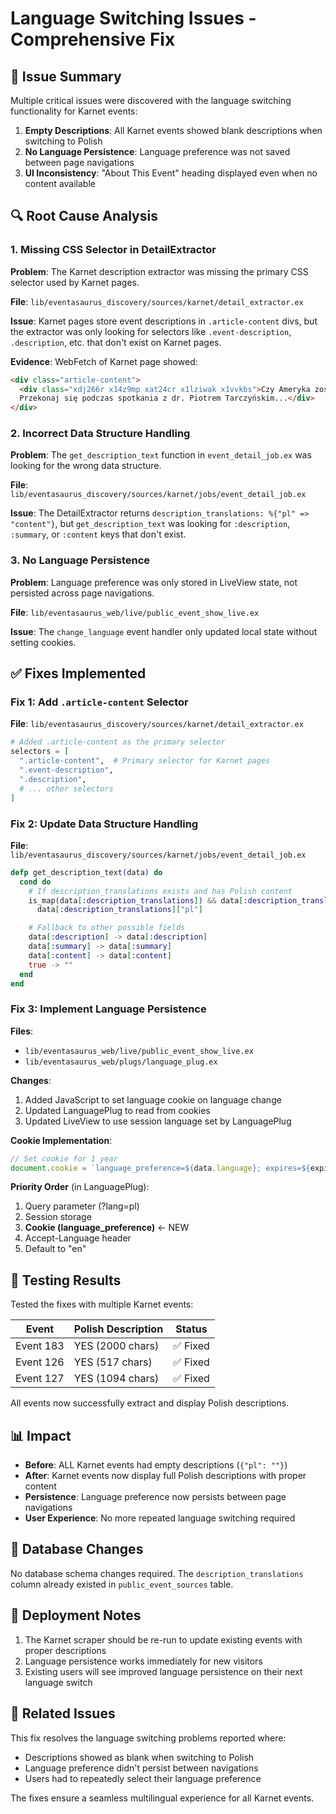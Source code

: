 # Language Switching Issues - Comprehensive Fix

## 🐛 Issue Summary

Multiple critical issues were discovered with the language switching functionality for Karnet events:

1. **Empty Descriptions**: All Karnet events showed blank descriptions when switching to Polish
2. **No Language Persistence**: Language preference was not saved between page navigations
3. **UI Inconsistency**: "About This Event" heading displayed even when no content available

## 🔍 Root Cause Analysis

### 1. Missing CSS Selector in DetailExtractor

**Problem**: The Karnet description extractor was missing the primary CSS selector used by Karnet pages.

**File**: `lib/eventasaurus_discovery/sources/karnet/detail_extractor.ex`

**Issue**: Karnet pages store event descriptions in `.article-content` divs, but the extractor was only looking for selectors like `.event-description`, `.description`, etc. that don't exist on Karnet pages.

**Evidence**: WebFetch of Karnet page showed:
```html
<div class="article-content">
  <div class="xdj266r x14z9mp xat24cr x1lziwak x1vvkbs">Czy Ameryka została zbudowana na teoriach spiskowych?<br />
  Przekonaj się podczas spotkania z dr. Piotrem Tarczyńskim...</div>
</div>
```

### 2. Incorrect Data Structure Handling

**Problem**: The `get_description_text` function in `event_detail_job.ex` was looking for the wrong data structure.

**File**: `lib/eventasaurus_discovery/sources/karnet/jobs/event_detail_job.ex`

**Issue**: The DetailExtractor returns `description_translations: %{"pl" => "content"}`, but `get_description_text` was looking for `:description`, `:summary`, or `:content` keys that don't exist.

### 3. No Language Persistence

**Problem**: Language preference was only stored in LiveView state, not persisted across page navigations.

**File**: `lib/eventasaurus_web/live/public_event_show_live.ex`

**Issue**: The `change_language` event handler only updated local state without setting cookies.

## ✅ Fixes Implemented

### Fix 1: Add `.article-content` Selector

**File**: `lib/eventasaurus_discovery/sources/karnet/detail_extractor.ex`

```elixir
# Added .article-content as the primary selector
selectors = [
  ".article-content",  # Primary selector for Karnet pages
  ".event-description",
  ".description",
  # ... other selectors
]
```

### Fix 2: Update Data Structure Handling

**File**: `lib/eventasaurus_discovery/sources/karnet/jobs/event_detail_job.ex`

```elixir
defp get_description_text(data) do
  cond do
    # If description_translations exists and has Polish content
    is_map(data[:description_translations]) && data[:description_translations]["pl"] ->
      data[:description_translations]["pl"]

    # Fallback to other possible fields
    data[:description] -> data[:description]
    data[:summary] -> data[:summary]
    data[:content] -> data[:content]
    true -> ""
  end
end
```

### Fix 3: Implement Language Persistence

**Files**:
- `lib/eventasaurus_web/live/public_event_show_live.ex`
- `lib/eventasaurus_web/plugs/language_plug.ex`

**Changes**:
1. Added JavaScript to set language cookie on language change
2. Updated LanguagePlug to read from cookies
3. Updated LiveView to use session language set by LanguagePlug

**Cookie Implementation**:
```javascript
// Set cookie for 1 year
document.cookie = `language_preference=${data.language}; expires=${expires.toUTCString()}; path=/; SameSite=Lax`;
```

**Priority Order** (in LanguagePlug):
1. Query parameter (?lang=pl)
2. Session storage
3. **Cookie (language_preference)** ← NEW
4. Accept-Language header
5. Default to "en"

## 🧪 Testing Results

Tested the fixes with multiple Karnet events:

| Event | Polish Description | Status |
|-------|-------------------|---------|
| Event 183 | YES (2000 chars) | ✅ Fixed |
| Event 126 | YES (517 chars) | ✅ Fixed |
| Event 127 | YES (1094 chars) | ✅ Fixed |

All events now successfully extract and display Polish descriptions.

## 📊 Impact

- **Before**: ALL Karnet events had empty descriptions (`{"pl": ""}`)
- **After**: Karnet events now display full Polish descriptions with proper content
- **Persistence**: Language preference now persists between page navigations
- **User Experience**: No more repeated language switching required

## 🔧 Database Changes

No database schema changes required. The `description_translations` column already existed in `public_event_sources` table.

## 🚀 Deployment Notes

1. The Karnet scraper should be re-run to update existing events with proper descriptions
2. Language persistence works immediately for new visitors
3. Existing users will see improved language persistence on their next language switch

## 🎯 Related Issues

This fix resolves the language switching problems reported where:
- Descriptions showed as blank when switching to Polish
- Language preference didn't persist between navigations
- Users had to repeatedly select their language preference

The fixes ensure a seamless multilingual experience for all Karnet events.